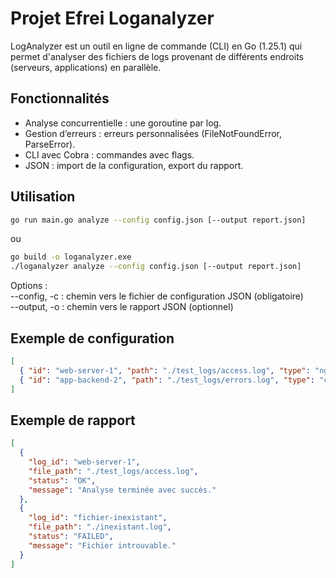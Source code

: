 # Projet Efrei Loganalyzer

LogAnalyzer est un outil en ligne de commande (CLI) en Go (1.25.1) qui permet d'analyser des fichiers de logs provenant de différents endroits (serveurs, applications) en parallèle.

## Fonctionnalités

- Analyse concurrentielle : une goroutine par log.
- Gestion d’erreurs : erreurs personnalisées (FileNotFoundError, ParseError).
- CLI avec Cobra : commandes avec flags.
- JSON : import de la configuration, export du rapport.

## Utilisation

```bash
go run main.go analyze --config config.json [--output report.json]
```
ou
```bash
go build -o loganalyzer.exe
./loganalyzer analyze --config config.json [--output report.json]
```

Options :<br>
--config, -c : chemin vers le fichier de configuration JSON (obligatoire)<br>
--output, -o : chemin vers le rapport JSON (optionnel)

## Exemple de configuration

```json
[
  { "id": "web-server-1", "path": "./test_logs/access.log", "type": "nginx-access" },
  { "id": "app-backend-2", "path": "./test_logs/errors.log", "type": "custom-app" }
]
```

## Exemple de rapport

```json
[
  {
    "log_id": "web-server-1",
    "file_path": "./test_logs/access.log",
    "status": "OK",
    "message": "Analyse terminée avec succès."
  },
  {
    "log_id": "fichier-inexistant",
    "file_path": "./inexistant.log",
    "status": "FAILED",
    "message": "Fichier introuvable."
  }
]
```



